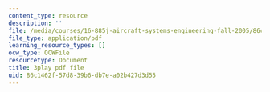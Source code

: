 ```yaml
---
content_type: resource
description: ''
file: /media/courses/16-885j-aircraft-systems-engineering-fall-2005/86c1462f57d839b6db7ea02b427d3d55_2QRfkG7jOfY.pdf
file_type: application/pdf
learning_resource_types: []
ocw_type: OCWFile
resourcetype: Document
title: 3play pdf file
uid: 86c1462f-57d8-39b6-db7e-a02b427d3d55
---
```

